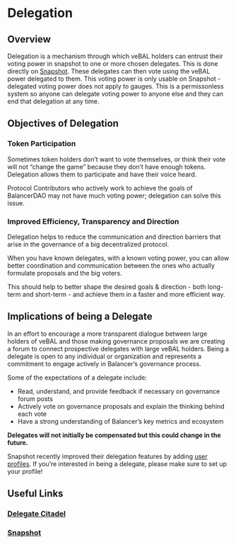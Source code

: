# Delegation

## Overview

Delegation is a mechanism through which veBAL holders can entrust their voting power in snapshot to one or more chosen delegates. This is done directly on [Snapshot](https://snapshot.org/#/delegate/balancer.eth). These delegates can then vote using the veBAL power delegated to them. This voting power is only usable on Snapshot - delegated voting power does not apply to gauges. This is a permissonless system so anyone can delegate voting power to anyone else and they can end that delegation at any time.

## Objectives of Delegation

### Token Participation

Sometimes token holders don’t want to vote themselves, or think their vote will not “change the game” because they don’t have enough tokens. Delegation allows them to participate and have their voice heard.

Protocol Contributors who actively work to achieve the goals of BalancerDAO may not have much voting power; delegation can solve this issue.

### Improved Efficiency, Transparency and Direction

Delegation helps to reduce the communication and direction barriers that arise in the governance of a big decentralized protocol.

When you have known delegates, with a known voting power, you can allow better coordination and communication between the ones who actually formulate proposals and the big voters.

This should help to better shape the desired goals & direction - both long-term and short-term - and achieve them in a faster and more efficient way.

## Implications of being a Delegate

In an effort to encourage a more transparent dialogue between large holders of veBAL and those making governance proposals we are creating a forum to connect prospective delegates with large veBAL holders. Being a delegate is open to any individual or organization and represents a commitment to engage actively in Balancer’s governance process.

Some of the expectations of a delegate include:

* Read, understand, and provide feedback if necessary on governance forum posts
* Actively vote on governance proposals and explain the thinking behind each vote
* Have a strong understanding of Balancer’s key metrics and ecosystem

**Delegates will not initially be compensated but this could change in the future.**

Snapshot recently improved their delegation features by adding [user profiles](https://snapshot.org/#/profile/0x512fce9B07Ce64590849115EE6B32fd40eC0f5F3). If you’re interested in being a delegate, please make sure to set up your profile!

## Useful Links

### [Delegate Citadel](https://forum.balancer.fi/c/delegate-citadel/)

### [Snapshot](https://vote.balancer.fi/#/)

